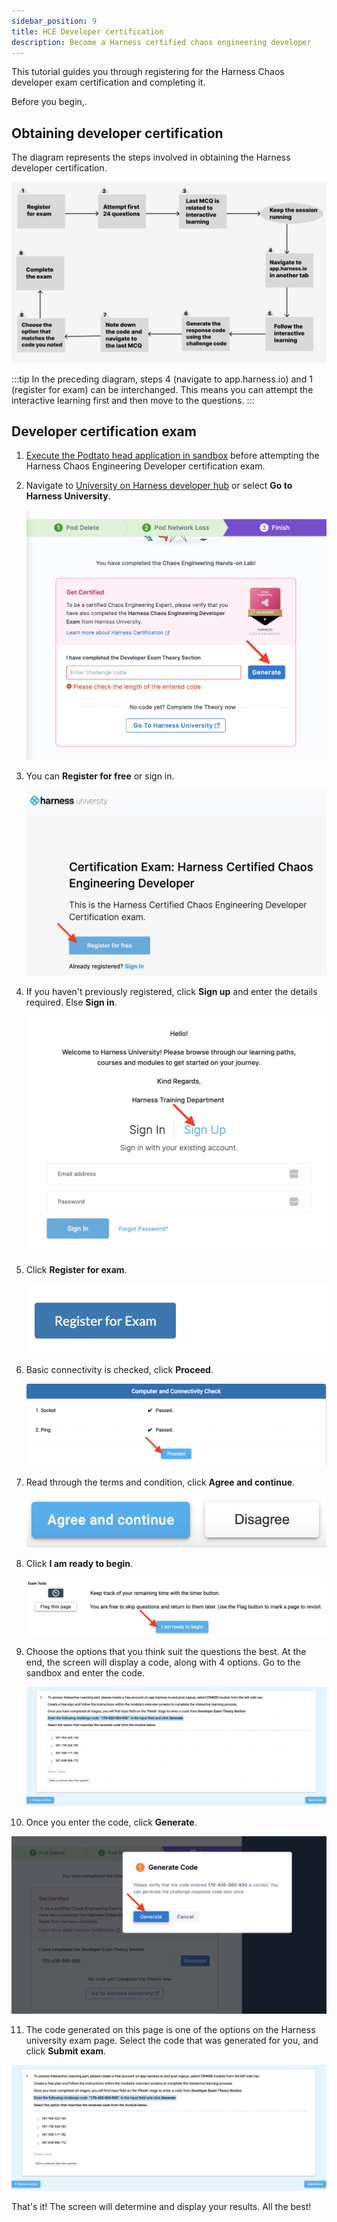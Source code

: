 ```yaml
---
sidebar_position: 9
title: HCE Developer certification
description: Become a Harness certified chaos engineering developer
---
```


This tutorial guides you through registering for the Harness Chaos developer exam certification and completing it.

Before you begin,.

## Obtaining developer certification

The diagram represents the steps involved in obtaining the Harness developer certification.

![diagram](./static/dev-cert/exam-flowchart.png)

:::tip
In the preceding diagram, steps 4 (navigate to app.harness.io) and 1 (register for exam) can be interchanged. This means you can attempt the interactive learning first and then move to the questions.
:::

## Developer certification exam

1. [Execute the Podtato head application in sandbox](/docs/chaos-engineering/ce-onboarding-guide/run-experiments-in-sandbox.md) before attempting the Harness Chaos Engineering Developer certification exam.

2. Navigate to [University on Harness developer hub](https://developer.harness.io/university/chaos-engineering?lvl=developer) or select **Go to Harness University**.

   ![finish](./static/dev-cert/finish.png)

3. You can **Register for free** or sign in.

   ![register](./static/dev-cert/harness-uni.png)

4. If you haven't previously registered, click **Sign up** and enter the details required. Else **Sign in**. 

   ![sign in](./static/dev-cert/sign-up-exam.png)

5. Click **Register for exam**.

   ![sign in](./static/dev-cert/register-for-exam.png)

6. Basic connectivity is checked, click **Proceed**.

   ![proceed](./static/dev-cert/proceed.png)

7. Read through the terms and condition, click **Agree and continue**.

   ![agree](./static/dev-cert/agree-continue.png)

8. Click **I am ready to begin**.

   ![ready](./static/dev-cert/begin.png)

9. Choose the options that you think suit the questions the best. At the end, the screen will display a code, along with 4 options. Go to the sandbox and enter the code.

   ![enter code](./static/dev-cert/enter-code.png)

10. Once you enter the code, click **Generate**.

   ![generate code](./static/dev-cert/generate-code.png)

11. The code generated on this page is one of the options on the Harness university exam page. Select the code that was generated for you, and click **Submit exam**.

  ![enter code](./static/dev-cert/enter-code.png)

That's it! The screen will determine and display your results. All the best!
